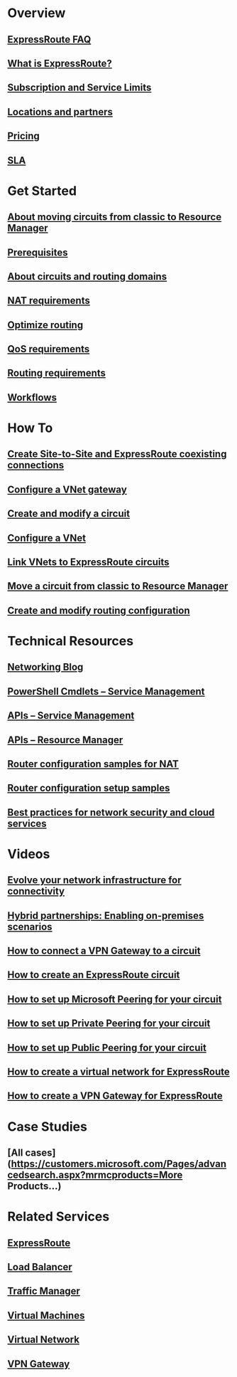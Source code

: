 # Overview
## [ExpressRoute FAQ](expressroute-faqs.md)
## [What is ExpressRoute?](expressroute-introduction.md)
## [Subscription and Service Limits](azure-subscription-service-limits/#networking-limits.md)
## [Locations and partners](expressroute-locations.md)
## [Pricing](https://azure.microsoft.com/pricing/details/expressroute/)
## [SLA](https://azure.microsoft.com/support/legal/sla/)
# Get Started
## [About moving circuits from classic to Resource Manager](expressroute-move.md)
## [Prerequisites](expressroute-prerequisites.md)
## [About circuits and routing domains](expressroute-circuit-peerings.md)
## [NAT requirements](expressroute-nat.md)
## [Optimize routing](expressroute-optimize-routing.md)
## [QoS requirements](expressroute-qos.md)
## [Routing requirements](expressroute-routing.md)
## [Workflows](expressroute-workflows.md)
# How To
## [Create Site-to-Site and ExpressRoute coexisting connections](expressroute-howto-coexist-classic.md)
## [Configure a VNet gateway](expressroute-howto-add-gateway-resource-manager.md)
## [Create and modify a circuit](expressroute-howto-circuit-portal-resource-manager.md)
## [Configure a VNet](expressroute-howto-vnet-portal-classic.md)
## [Link VNets to ExpressRoute circuits](expressroute-howto-linkvnet-portal-resource-manager.md)
## [Move a circuit from classic to Resource Manager](expressroute-howto-move-arm.md)
## [Create and modify routing configuration](expressroute-howto-routing-portal-resource-manager.md)
# Technical Resources
## [Networking Blog](http://azure.microsoft.com/blog/topics/networking/)
## [PowerShell Cmdlets &#x2013; Service Management](https://msdn.microsoft.com/en-us/library/azure/dn683813)
## [APIs &#x2013; Service Management](https://msdn.microsoft.com/en-us/library/azure/dn606310)
## [APIs &#x2013; Resource Manager](https://go.microsoft.com/fwlink/p/?LinkId=626971)
## [Router configuration samples for NAT](expressroute-config-samples-nat.md)
## [Router configuration setup samples](expressroute-config-samples-routing.md)
## [Best practices for network security and cloud services](best-practices-network-security.md)
# Videos
## [Evolve your network infrastructure for connectivity](https://go.microsoft.com/fwlink/p/?LinkId=615124)
## [Hybrid partnerships: Enabling on-premises scenarios](https://go.microsoft.com/fwlink/p/?LinkId=615125)
## [How to connect a VPN Gateway to a circuit](https://azure.microsoft.com/documentation/videos/azure-expressroute-how-to-create-a-connection-between-your-vpn-gateway-and-expressroute-circuit/)
## [How to create an ExpressRoute circuit](https://azure.microsoft.com/documentation/videos/azure-expressroute-how-to-create-an-expressroute-circuit/)
## [How to set up Microsoft Peering for your circuit](https://azure.microsoft.com/documentation/videos/azure-expressroute-how-to-set-up-microsoft-peering-for-your-expressroute-circuit/)
## [How to set up Private Peering for your circuit](https://azure.microsoft.com/documentation/videos/azure-expressroute-how-to-set-up-azure-private-peering-for-your-expressroute-circuit/)
## [How to set up Public Peering for your circuit](https://azure.microsoft.com/documentation/videos/azure-expressroute-how-to-set-up-azure-public-peering-for-your-expressroute-circuit/)
## [How to create a virtual network for ExpressRoute](https://azure.microsoft.com/documentation/videos/azure-expressroute-how-to-create-a-virtual-network/)
## [How to create a VPN Gateway for ExpressRoute](https://azure.microsoft.com/documentation/videos/azure-expressroute-how-to-create-a-vpn-gateway-for-your-virtual-network/)
# Case Studies
## [All cases](https://customers.microsoft.com/Pages/advancedsearch.aspx?mrmcproducts=More Products…)
# Related Services
## [ExpressRoute](https://azure.microsoft.com/documentation/services/expressroute/)
## [Load Balancer](https://azure.microsoft.com/documentation/services/load-balancer/)
## [Traffic Manager](https://azure.microsoft.com/documentation/services/traffic-manager/)
## [Virtual Machines](https://azure.microsoft.com/documentation/services/virtual-machines/)
## [Virtual Network](https://azure.microsoft.com/documentation/services/virtual-network/)
## [VPN Gateway](https://azure.microsoft.com/documentation/services/vpn-gateway/)
